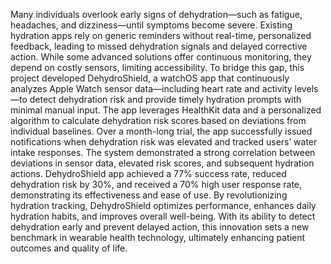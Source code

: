 Many individuals overlook early signs of dehydration—such as fatigue, headaches, and dizziness—until symptoms become severe. 
Existing hydration apps rely on generic reminders without real-time, personalized feedback, leading to missed dehydration signals and delayed corrective action. 
While some advanced solutions offer continuous monitoring, they depend on costly sensors, limiting accessibility.
To bridge this gap, this project developed DehydroShield, a watchOS app that continuously analyzes Apple Watch sensor data—including heart rate and activity levels—to detect dehydration risk and provide timely hydration prompts with minimal manual input. 
The app leverages HealthKit data and a personalized algorithm to calculate dehydration risk scores based on deviations from individual baselines. 
Over a month-long trial, the app successfully issued notifications when dehydration risk was elevated and tracked users’ water intake responses. 
The system demonstrated a strong correlation between deviations in sensor data, elevated risk scores, and subsequent hydration actions. 
DehydroShield app achieved a 77% success rate, reduced dehydration risk by 30%, and received a 70% high user response rate, demonstrating its effectiveness and ease of use.
By revolutionizing hydration tracking, DehydroShield optimizes performance, enhances daily hydration habits, and improves overall well-being. 
With its ability to detect dehydration early and prevent delayed action, this innovation sets a new benchmark in wearable health technology, ultimately enhancing patient outcomes and quality of life.
